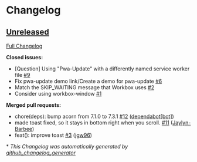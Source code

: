 # Changelog

## [Unreleased](https://github.com/pwa-builder/pwa-update/tree/HEAD)

[Full Changelog](https://github.com/pwa-builder/pwa-update/compare/2f77929906c35d5dccd7db721ed52e6c918d56bb...HEAD)

**Closed issues:**

- \[Question\] Using "Pwa-Update" with a differently named service worker file [\#9](https://github.com/pwa-builder/pwa-update/issues/9)
- Fix pwa-update demo link/Create a demo for pwa-update [\#6](https://github.com/pwa-builder/pwa-update/issues/6)
- Match the SKIP\_WAITING message that Workbox uses [\#2](https://github.com/pwa-builder/pwa-update/issues/2)
- Consider using workbox-window [\#1](https://github.com/pwa-builder/pwa-update/issues/1)

**Merged pull requests:**

- chore\(deps\): bump acorn from 7.1.0 to 7.3.1 [\#12](https://github.com/pwa-builder/pwa-update/pull/12) ([dependabot[bot]](https://github.com/apps/dependabot))
- made toast fixed, so it stays in bottom right when you scroll. [\#11](https://github.com/pwa-builder/pwa-update/pull/11) ([Jaylyn-Barbee](https://github.com/Jaylyn-Barbee))
- feat\(\): improve toast [\#3](https://github.com/pwa-builder/pwa-update/pull/3) ([jgw96](https://github.com/jgw96))



\* *This Changelog was automatically generated by [github_changelog_generator](https://github.com/github-changelog-generator/github-changelog-generator)*
